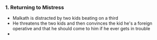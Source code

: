 ### 1. Returning to Mistress 
- Malkath is distracted by two kids beating on a third
- He threatens the two kids and then convinces the kid he's a foreign operative and that he should come to him if he ever gets in trouble
- 